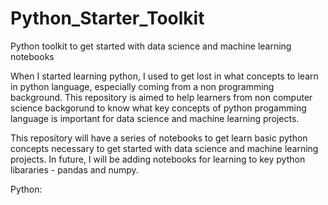 # Python_Starter_Toolkit
Python toolkit to get started with data science and machine learning notebooks

When I started learning python, I used to get lost in what concepts to learn in python language, especially coming from a non programming background. This repository is aimed to help learners from non computer science backgorund to know what key concepts of python progamming language is important for data science and machine learning projects.

This repository will have a series of notebooks to get learn basic python concepts necessary to get started with data science and machine learning projects. In future, I will be adding notebooks for learning to key python libararies - pandas and numpy.

Python:


